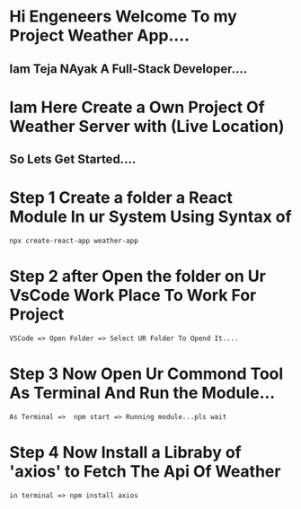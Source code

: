 # Hi Engeneers Welcome To my Project Weather App....

## Iam Teja NAyak A Full-Stack Developer....

# Iam Here Create a Own Project Of Weather Server with (Live Location)

## So Lets Get Started....

# Step 1 Create a folder a React Module In ur System Using Syntax of
`
npx create-react-app weather-app
`
# Step 2 after Open the folder on Ur VsCode Work Place To Work For Project
`
VSCode => Open Folder => Select UR Folder To Opend It....
` 
# Step 3 Now Open Ur Commond Tool As Terminal And Run the Module...
`
As Terminal =>  npm start => Running module...pls wait
`
# Step 4 Now Install a Libraby of 'axios' to Fetch The Api Of Weather
`
in terminal => npm install axios
`




